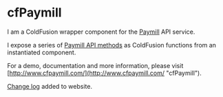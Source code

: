 cfPaymill
=========

I am a ColdFusion wrapper component for the [Paymill](http://www.paymill.com/ "Paymill") API service.

I expose a series of [Paymill API methods](https://www.paymill.com/en-gb/documentation-3/reference/api-reference/ "Paymill API") as ColdFusion functions from an instantiated component.

For a demo, documentation and more information, please visit [http://www.cfpaymill.com/](http://www.cfpaymill.com/ "cfPaymill").

[Change log](http://www.cfpaymill.com/index.cfm/changelog/cfpaymill "Change log") added to website.